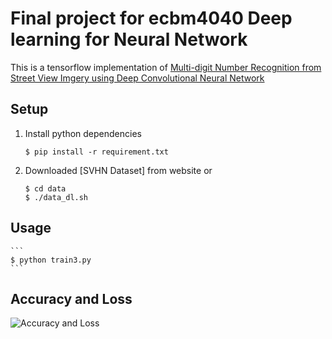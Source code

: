 Final project for ecbm4040 Deep learning for Neural Network
===========================================================
This is a tensorflow implementation of [Multi-digit Number Recognition from Street View Imgery using Deep Convolutional Neural Network](http://arxiv.org/pdf/1312.6802.pdf)

Setup
------------
1. Install python dependencies
	```
	$ pip install -r requirement.txt
	```
2. Downloaded [SVHN Dataset] from website or
	```
	$ cd data
	$ ./data_dl.sh
	```


Usage
-------------
	```
	$ python train3.py
	```


Accuracy and Loss
-------------------
![Accuracy and Loss](https://github.com/marx1855/ecbm4040_final_project/master/images/accuracy.png?raw=true)


